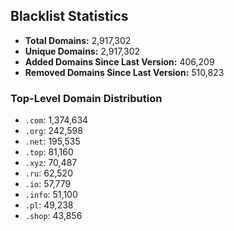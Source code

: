 ## Blacklist Statistics

- **Total Domains:** 2,917,302
- **Unique Domains:** 2,917,302
- **Added Domains Since Last Version:** 406,209
- **Removed Domains Since Last Version:** 510,823

### Top-Level Domain Distribution

-  `.com`: 1,374,634
-  `.org`: 242,598
-  `.net`: 195,535
-  `.top`: 81,160
-  `.xyz`: 70,487
-  `.ru`: 62,520
-  `.io`: 57,779
-  `.info`: 51,100
-  `.pl`: 49,238
-  `.shop`: 43,856
